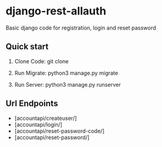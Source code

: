 # django-rest-allauth
Basic django code for registration, login and reset password

Quick start
-----------
1. Clone  Code:
    git clone

2. Run Migrate:
    python3 manage.py migrate

3. Run Server:
    python3 manage.py runserver


## Url Endpoints

* [accountapi/createuser/]
* [accountapi/login/]
* [accountapi/reset-password-code/]
* [accountapi/reset-password/]



